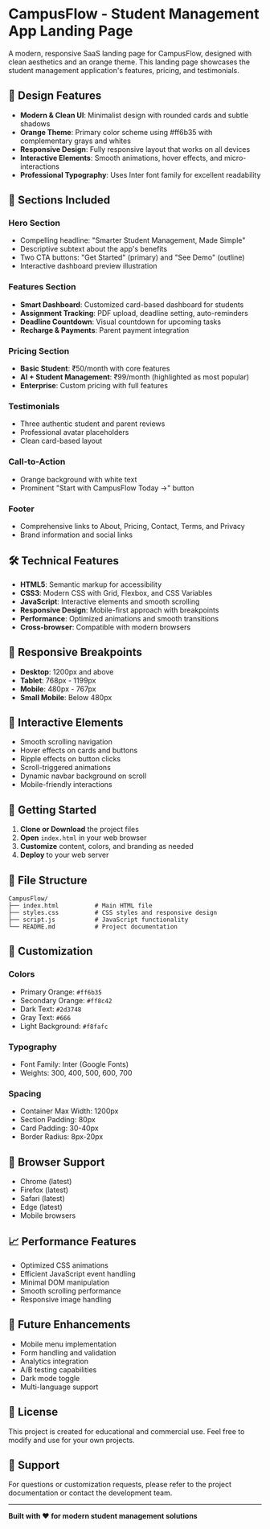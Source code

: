 # CampusFlow - Student Management App Landing Page

A modern, responsive SaaS landing page for CampusFlow, designed with clean aesthetics and an orange theme. This landing page showcases the student management application's features, pricing, and testimonials.

## 🎨 Design Features

- **Modern & Clean UI**: Minimalist design with rounded cards and subtle shadows
- **Orange Theme**: Primary color scheme using #ff6b35 with complementary grays and whites
- **Responsive Design**: Fully responsive layout that works on all devices
- **Interactive Elements**: Smooth animations, hover effects, and micro-interactions
- **Professional Typography**: Uses Inter font family for excellent readability

## 🚀 Sections Included

### Hero Section

- Compelling headline: "Smarter Student Management, Made Simple"
- Descriptive subtext about the app's benefits
- Two CTA buttons: "Get Started" (primary) and "See Demo" (outline)
- Interactive dashboard preview illustration

### Features Section

- **Smart Dashboard**: Customized card-based dashboard for students
- **Assignment Tracking**: PDF upload, deadline setting, auto-reminders
- **Deadline Countdown**: Visual countdown for upcoming tasks
- **Recharge & Payments**: Parent payment integration

### Pricing Section

- **Basic Student**: ₹50/month with core features
- **AI + Student Management**: ₹99/month (highlighted as most popular)
- **Enterprise**: Custom pricing with full features

### Testimonials

- Three authentic student and parent reviews
- Professional avatar placeholders
- Clean card-based layout

### Call-to-Action

- Orange background with white text
- Prominent "Start with CampusFlow Today →" button

### Footer

- Comprehensive links to About, Pricing, Contact, Terms, and Privacy
- Brand information and social links

## 🛠️ Technical Features

- **HTML5**: Semantic markup for accessibility
- **CSS3**: Modern CSS with Grid, Flexbox, and CSS Variables
- **JavaScript**: Interactive elements and smooth scrolling
- **Responsive Design**: Mobile-first approach with breakpoints
- **Performance**: Optimized animations and smooth transitions
- **Cross-browser**: Compatible with modern browsers

## 📱 Responsive Breakpoints

- **Desktop**: 1200px and above
- **Tablet**: 768px - 1199px
- **Mobile**: 480px - 767px
- **Small Mobile**: Below 480px

## 🎯 Interactive Elements

- Smooth scrolling navigation
- Hover effects on cards and buttons
- Ripple effects on button clicks
- Scroll-triggered animations
- Dynamic navbar background on scroll
- Mobile-friendly interactions

## 🚀 Getting Started

1. **Clone or Download** the project files
2. **Open** `index.html` in your web browser
3. **Customize** content, colors, and branding as needed
4. **Deploy** to your web server

## 📁 File Structure

```
CampusFlow/
├── index.html          # Main HTML file
├── styles.css          # CSS styles and responsive design
├── script.js           # JavaScript functionality
└── README.md           # Project documentation
```

## 🎨 Customization

### Colors

- Primary Orange: `#ff6b35`
- Secondary Orange: `#ff8c42`
- Dark Text: `#2d3748`
- Gray Text: `#666`
- Light Background: `#f8fafc`

### Typography

- Font Family: Inter (Google Fonts)
- Weights: 300, 400, 500, 600, 700

### Spacing

- Container Max Width: 1200px
- Section Padding: 80px
- Card Padding: 30-40px
- Border Radius: 8px-20px

## 🌟 Browser Support

- Chrome (latest)
- Firefox (latest)
- Safari (latest)
- Edge (latest)
- Mobile browsers

## 📈 Performance Features

- Optimized CSS animations
- Efficient JavaScript event handling
- Minimal DOM manipulation
- Smooth scrolling performance
- Responsive image handling

## 🔧 Future Enhancements

- Mobile menu implementation
- Form handling and validation
- Analytics integration
- A/B testing capabilities
- Dark mode toggle
- Multi-language support

## 📄 License

This project is created for educational and commercial use. Feel free to modify and use for your own projects.

## 🤝 Support

For questions or customization requests, please refer to the project documentation or contact the development team.

---

**Built with ❤️ for modern student management solutions**
